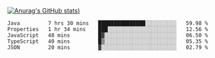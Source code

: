 [![Anurag's GitHub stats](https://github-readme-stats.vercel.app/api?username=Old-Camel&show_icons=true&theme=dark))](https://github.com/anuraghazra/github-readme-stats)
<!--START_SECTION:waka-->
```text
Java         7 hrs 30 mins   ███████████████░░░░░░░░░░   59.98 % 
Properties   1 hr 34 mins    ███░░░░░░░░░░░░░░░░░░░░░░   12.56 % 
JavaScript   48 mins         █▓░░░░░░░░░░░░░░░░░░░░░░░   06.50 % 
TypeScript   40 mins         █▒░░░░░░░░░░░░░░░░░░░░░░░   05.35 % 
JSON         20 mins         ▓░░░░░░░░░░░░░░░░░░░░░░░░   02.79 % 
```
<!--END_SECTION:waka-->

